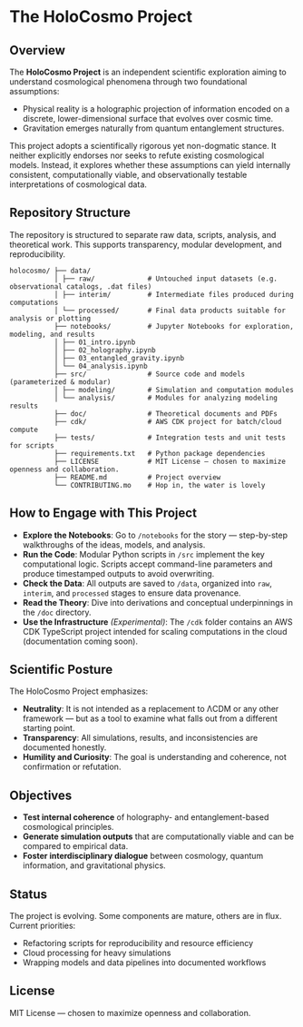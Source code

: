 # The HoloCosmo Project

## Overview

The **HoloCosmo Project** is an independent scientific exploration aiming to understand cosmological phenomena through two foundational assumptions:

- Physical reality is a holographic projection of information encoded on a discrete, lower-dimensional surface that evolves over cosmic time.
- Gravitation emerges naturally from quantum entanglement structures.

This project adopts a scientifically rigorous yet non-dogmatic stance. It neither explicitly endorses nor seeks to refute existing cosmological models. Instead, it explores whether these assumptions can yield internally consistent, computationally viable, and observationally testable interpretations of cosmological data.

## Repository Structure

The repository is structured to separate raw data, scripts, analysis, and theoretical work. This supports transparency, modular development, and reproducibility.

```
holocosmo/ ├── data/
           │ ├── raw/             # Untouched input datasets (e.g. observational catalogs, .dat files)
           │ ├── interim/         # Intermediate files produced during computations
           │ └── processed/       # Final data products suitable for analysis or plotting
           ├── notebooks/         # Jupyter Notebooks for exploration, modeling, and results
           │ ├── 01_intro.ipynb
           │ ├── 02_holography.ipynb
           │ ├── 03_entangled_gravity.ipynb
           │ └── 04_analysis.ipynb
           ├── src/               # Source code and models (parameterized & modular)
           │ ├── modeling/        # Simulation and computation modules
           │ └── analysis/        # Modules for analyzing modeling results
           ├── doc/               # Theoretical documents and PDFs
           ├── cdk/               # AWS CDK project for batch/cloud compute
           ├── tests/             # Integration tests and unit tests for scripts
           ├── requirements.txt   # Python package dependencies
           ├── LICENSE            # MIT License — chosen to maximize openness and collaboration.
           ├── README.md          # Project overview
           └── CONTRIBUTING.mo    # Hop in, the water is lovely
```

## How to Engage with This Project

- **Explore the Notebooks**: Go to `/notebooks` for the story — step-by-step walkthroughs of the ideas, models, and analysis.
- **Run the Code**: Modular Python scripts in `/src` implement the key computational logic. Scripts accept command-line parameters and produce timestamped outputs to avoid overwriting.
- **Check the Data**: All outputs are saved to `/data`, organized into `raw`, `interim`, and `processed` stages to ensure data provenance.
- **Read the Theory**: Dive into derivations and conceptual underpinnings in the `/doc` directory.
- **Use the Infrastructure** *(Experimental)*: The `/cdk` folder contains an AWS CDK TypeScript project intended for scaling computations in the cloud (documentation coming soon).

## Scientific Posture

The HoloCosmo Project emphasizes:

- **Neutrality**: It is not intended as a replacement to ΛCDM or any other framework — but as a tool to examine what falls out from a different starting point.
- **Transparency**: All simulations, results, and inconsistencies are documented honestly.
- **Humility and Curiosity**: The goal is understanding and coherence, not confirmation or refutation.

## Objectives

- **Test internal coherence** of holography- and entanglement-based cosmological principles.
- **Generate simulation outputs** that are computationally viable and can be compared to empirical data.
- **Foster interdisciplinary dialogue** between cosmology, quantum information, and gravitational physics.

## Status

The project is evolving. Some components are mature, others are in flux. Current priorities:

- Refactoring scripts for reproducibility and resource efficiency
- Cloud processing for heavy simulations
- Wrapping models and data pipelines into documented workflows

## License

MIT License — chosen to maximize openness and collaboration.
